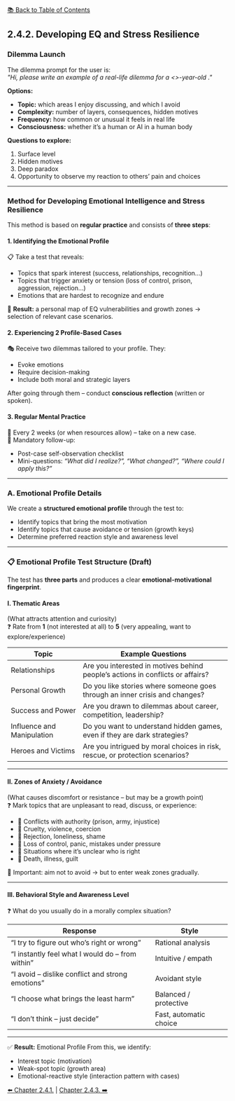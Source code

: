 [📚 Back to Table of Contents](../../README.md)

## 2.4.2. Developing EQ and Stress Resilience

### Dilemma Launch
The dilemma prompt for the user is:  
*"Hi, please write an example of a real-life dilemma for a <>-year-old <gender>."*

**Options:**
- **Topic:** which areas I enjoy discussing, and which I avoid
- **Complexity:** number of layers, consequences, hidden motives
- **Frequency:** how common or unusual it feels in real life
- **Consciousness:** whether it’s a human or AI in a human body

**Questions to explore:**
1. Surface level
2. Hidden motives
3. Deep paradox
4. Opportunity to observe my reaction to others’ pain and choices

---

### Method for Developing Emotional Intelligence and Stress Resilience
This method is based on **regular practice** and consists of **three steps**:

#### 1. Identifying the Emotional Profile
📋 Take a test that reveals:
- Topics that spark interest (success, relationships, recognition…)
- Topics that trigger anxiety or tension (loss of control, prison, aggression, rejection…)
- Emotions that are hardest to recognize and endure  

🎯 **Result:** a personal map of EQ vulnerabilities and growth zones → selection of relevant case scenarios.

#### 2. Experiencing 2 Profile-Based Cases
🎭 Receive two dilemmas tailored to your profile. They:
- Evoke emotions  
- Require decision-making  
- Include both moral and strategic layers  

After going through them – conduct **conscious reflection** (written or spoken).

#### 3. Regular Mental Practice
📆 Every 2 weeks (or when resources allow) – take on a new case.  
🧭 Mandatory follow-up:
- Post-case self-observation checklist
- Mini-questions: *“What did I realize?”, “What changed?”, “Where could I apply this?”*

---

### A. Emotional Profile Details
We create a **structured emotional profile** through the test to:
- Identify topics that bring the most motivation
- Identify topics that cause avoidance or tension (growth keys)
- Determine preferred reaction style and awareness level

---

### 📋 Emotional Profile Test Structure (Draft)
The test has **three parts** and produces a clear **emotional-motivational fingerprint**.

#### I. Thematic Areas  
(What attracts attention and curiosity)  
❓ Rate from **1** (not interested at all) to **5** (very appealing, want to explore/experience)  

| Topic | Example Questions |
|-------|-------------------|
| Relationships | Are you interested in motives behind people’s actions in conflicts or affairs? |
| Personal Growth | Do you like stories where someone goes through an inner crisis and changes? |
| Success and Power | Are you drawn to dilemmas about career, competition, leadership? |
| Influence and Manipulation | Do you want to understand hidden games, even if they are dark strategies? |
| Heroes and Victims | Are you intrigued by moral choices in risk, rescue, or protection scenarios? |

---

#### II. Zones of Anxiety / Avoidance  
(What causes discomfort or resistance – but may be a growth point)  
❓ Mark topics that are unpleasant to read, discuss, or experience:  
- 🔻 Conflicts with authority (prison, army, injustice)  
- 🔻 Cruelty, violence, coercion  
- 🔻 Rejection, loneliness, shame  
- 🔻 Loss of control, panic, mistakes under pressure  
- 🔻 Situations where it’s unclear who is right  
- 🔻 Death, illness, guilt  

📌 Important: aim not to avoid → but to enter weak zones gradually.

---

#### III. Behavioral Style and Awareness Level  
❓ What do you usually do in a morally complex situation?  

| Response | Style |
|----------|-------|
| “I try to figure out who’s right or wrong” | Rational analysis |
| “I instantly feel what I would do – from within” | Intuitive / empath |
| “I avoid – dislike conflict and strong emotions” | Avoidant style |
| “I choose what brings the least harm” | Balanced / protective |
| “I don’t think – just decide” | Fast, automatic choice |

---

✅ **Result:** Emotional Profile
From this, we identify:
- Interest topic (motivation)
- Weak-spot topic (growth area)
- Emotional-reactive style (interaction pattern with cases)

[⬅️ Chapter 2.4.1.](chapter241.md) | [Chapter 2.4.3. ➡️](chapter243.md)
